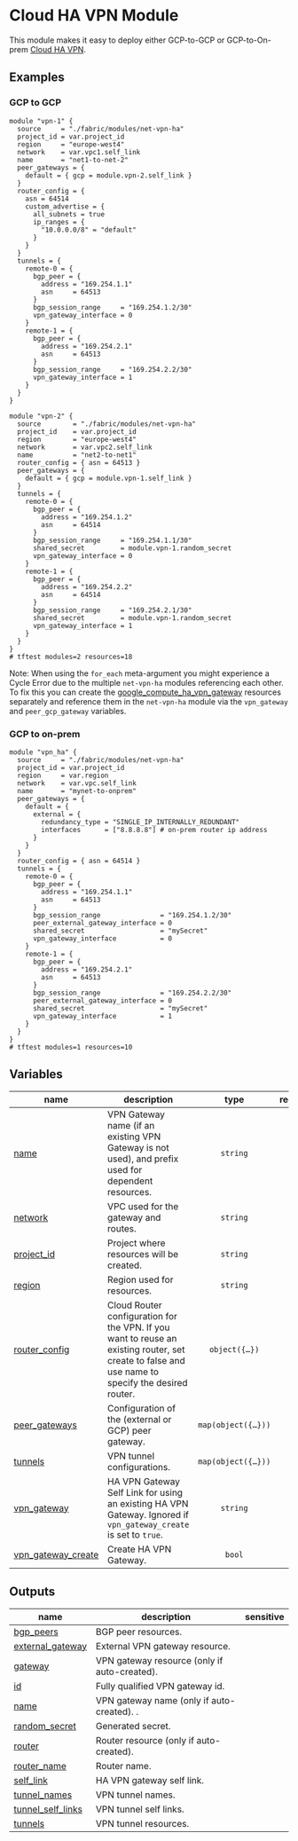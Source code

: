 # Cloud HA VPN Module

This module makes it easy to deploy either GCP-to-GCP or GCP-to-On-prem [Cloud HA VPN](https://cloud.google.com/network-connectivity/docs/vpn/concepts/overview#ha-vpn).

## Examples

### GCP to GCP

```hcl
module "vpn-1" {
  source     = "./fabric/modules/net-vpn-ha"
  project_id = var.project_id
  region     = "europe-west4"
  network    = var.vpc1.self_link
  name       = "net1-to-net-2"
  peer_gateways = {
    default = { gcp = module.vpn-2.self_link }
  }
  router_config = {
    asn = 64514
    custom_advertise = {
      all_subnets = true
      ip_ranges = {
        "10.0.0.0/8" = "default"
      }
    }
  }
  tunnels = {
    remote-0 = {
      bgp_peer = {
        address = "169.254.1.1"
        asn     = 64513
      }
      bgp_session_range     = "169.254.1.2/30"
      vpn_gateway_interface = 0
    }
    remote-1 = {
      bgp_peer = {
        address = "169.254.2.1"
        asn     = 64513
      }
      bgp_session_range     = "169.254.2.2/30"
      vpn_gateway_interface = 1
    }
  }
}

module "vpn-2" {
  source        = "./fabric/modules/net-vpn-ha"
  project_id    = var.project_id
  region        = "europe-west4"
  network       = var.vpc2.self_link
  name          = "net2-to-net1"
  router_config = { asn = 64513 }
  peer_gateways = {
    default = { gcp = module.vpn-1.self_link }
  }
  tunnels = {
    remote-0 = {
      bgp_peer = {
        address = "169.254.1.2"
        asn     = 64514
      }
      bgp_session_range     = "169.254.1.1/30"
      shared_secret         = module.vpn-1.random_secret
      vpn_gateway_interface = 0
    }
    remote-1 = {
      bgp_peer = {
        address = "169.254.2.2"
        asn     = 64514
      }
      bgp_session_range     = "169.254.2.1/30"
      shared_secret         = module.vpn-1.random_secret
      vpn_gateway_interface = 1
    }
  }
}
# tftest modules=2 resources=18
```

Note: When using the `for_each` meta-argument you might experience a Cycle Error due to the multiple `net-vpn-ha` modules referencing each other. To fix this you can create the [google_compute_ha_vpn_gateway](https://registry.terraform.io/providers/hashicorp/google/latest/docs/resources/compute_ha_vpn_gateway) resources separately and reference them in the `net-vpn-ha` module via the `vpn_gateway` and `peer_gcp_gateway` variables.

### GCP to on-prem

```hcl
module "vpn_ha" {
  source     = "./fabric/modules/net-vpn-ha"
  project_id = var.project_id
  region     = var.region
  network    = var.vpc.self_link
  name       = "mynet-to-onprem"
  peer_gateways = {
    default = {
      external = {
        redundancy_type = "SINGLE_IP_INTERNALLY_REDUNDANT"
        interfaces      = ["8.8.8.8"] # on-prem router ip address
      }
    }
  }
  router_config = { asn = 64514 }
  tunnels = {
    remote-0 = {
      bgp_peer = {
        address = "169.254.1.1"
        asn     = 64513
      }
      bgp_session_range               = "169.254.1.2/30"
      peer_external_gateway_interface = 0
      shared_secret                   = "mySecret"
      vpn_gateway_interface           = 0
    }
    remote-1 = {
      bgp_peer = {
        address = "169.254.2.1"
        asn     = 64513
      }
      bgp_session_range               = "169.254.2.2/30"
      peer_external_gateway_interface = 0
      shared_secret                   = "mySecret"
      vpn_gateway_interface           = 1
    }
  }
}
# tftest modules=1 resources=10
```
<!-- BEGIN TFDOC -->

## Variables

| name | description | type | required | default |
|---|---|:---:|:---:|:---:|
| [name](variables.tf#L17) | VPN Gateway name (if an existing VPN Gateway is not used), and prefix used for dependent resources. | <code>string</code> | ✓ |  |
| [network](variables.tf#L22) | VPC used for the gateway and routes. | <code>string</code> | ✓ |  |
| [project_id](variables.tf#L46) | Project where resources will be created. | <code>string</code> | ✓ |  |
| [region](variables.tf#L51) | Region used for resources. | <code>string</code> | ✓ |  |
| [router_config](variables.tf#L56) | Cloud Router configuration for the VPN. If you want to reuse an existing router, set create to false and use name to specify the desired router. | <code title="object&#40;&#123;&#10;  create    &#61; optional&#40;bool, true&#41;&#10;  asn       &#61; number&#10;  name      &#61; optional&#40;string&#41;&#10;  keepalive &#61; optional&#40;number&#41;&#10;  custom_advertise &#61; optional&#40;object&#40;&#123;&#10;    all_subnets &#61; bool&#10;    ip_ranges   &#61; map&#40;string&#41;&#10;  &#125;&#41;&#41;&#10;&#125;&#41;">object&#40;&#123;&#8230;&#125;&#41;</code> | ✓ |  |
| [peer_gateways](variables.tf#L27) | Configuration of the (external or GCP) peer gateway. | <code title="map&#40;object&#40;&#123;&#10;  external &#61; optional&#40;object&#40;&#123;&#10;    redundancy_type &#61; string&#10;    interfaces      &#61; list&#40;string&#41;&#10;  &#125;&#41;&#41;&#10;  gcp &#61; optional&#40;string&#41;&#10;&#125;&#41;&#41;">map&#40;object&#40;&#123;&#8230;&#125;&#41;&#41;</code> |  | <code>&#123;&#125;</code> |
| [tunnels](variables.tf#L71) | VPN tunnel configurations. | <code title="map&#40;object&#40;&#123;&#10;  bgp_peer &#61; object&#40;&#123;&#10;    address        &#61; string&#10;    asn            &#61; number&#10;    route_priority &#61; optional&#40;number, 1000&#41;&#10;    custom_advertise &#61; optional&#40;object&#40;&#123;&#10;      all_subnets          &#61; bool&#10;      all_vpc_subnets      &#61; bool&#10;      all_peer_vpc_subnets &#61; bool&#10;      ip_ranges            &#61; map&#40;string&#41;&#10;    &#125;&#41;&#41;&#10;  &#125;&#41;&#10;  bgp_session_range               &#61; string&#10;  ike_version                     &#61; optional&#40;number, 2&#41;&#10;  peer_external_gateway_interface &#61; optional&#40;number&#41;&#10;  peer_gateway                    &#61; optional&#40;string, &#34;default&#34;&#41;&#10;  router                          &#61; optional&#40;string&#41;&#10;  shared_secret                   &#61; optional&#40;string&#41;&#10;  vpn_gateway_interface           &#61; number&#10;&#125;&#41;&#41;">map&#40;object&#40;&#123;&#8230;&#125;&#41;&#41;</code> |  | <code>&#123;&#125;</code> |
| [vpn_gateway](variables.tf#L99) | HA VPN Gateway Self Link for using an existing HA VPN Gateway. Ignored if `vpn_gateway_create` is set to `true`. | <code>string</code> |  | <code>null</code> |
| [vpn_gateway_create](variables.tf#L105) | Create HA VPN Gateway. | <code>bool</code> |  | <code>true</code> |

## Outputs

| name | description | sensitive |
|---|---|:---:|
| [bgp_peers](outputs.tf#L18) | BGP peer resources. |  |
| [external_gateway](outputs.tf#L25) | External VPN gateway resource. |  |
| [gateway](outputs.tf#L30) | VPN gateway resource (only if auto-created). |  |
| [id](outputs.tf#L35) | Fully qualified VPN gateway id. |  |
| [name](outputs.tf#L42) | VPN gateway name (only if auto-created). . |  |
| [random_secret](outputs.tf#L47) | Generated secret. |  |
| [router](outputs.tf#L52) | Router resource (only if auto-created). |  |
| [router_name](outputs.tf#L57) | Router name. |  |
| [self_link](outputs.tf#L62) | HA VPN gateway self link. |  |
| [tunnel_names](outputs.tf#L67) | VPN tunnel names. |  |
| [tunnel_self_links](outputs.tf#L75) | VPN tunnel self links. |  |
| [tunnels](outputs.tf#L83) | VPN tunnel resources. |  |

<!-- END TFDOC -->

<!-- BEGIN_TF_DOCS
## Requirements

No requirements.

## Providers

| Name | Version |
|------|---------|
| <a name="provider_google"></a> [google](#provider\_google) | n/a |

## Modules

No modules.

## Resources

| Name | Type |
|------|------|
| [google_compute_ha_vpn_gateway.ha_gateway1](https://registry.terraform.io/providers/hashicorp/google/latest/docs/resources/compute_ha_vpn_gateway) | resource |
| [google_compute_ha_vpn_gateway.ha_gateway2](https://registry.terraform.io/providers/hashicorp/google/latest/docs/resources/compute_ha_vpn_gateway) | resource |
| [google_compute_router.router1](https://registry.terraform.io/providers/hashicorp/google/latest/docs/resources/compute_router) | resource |
| [google_compute_router.router2](https://registry.terraform.io/providers/hashicorp/google/latest/docs/resources/compute_router) | resource |
| [google_compute_router_interface.router1_interface1](https://registry.terraform.io/providers/hashicorp/google/latest/docs/resources/compute_router_interface) | resource |
| [google_compute_router_interface.router1_interface2](https://registry.terraform.io/providers/hashicorp/google/latest/docs/resources/compute_router_interface) | resource |
| [google_compute_router_interface.router2_interface1](https://registry.terraform.io/providers/hashicorp/google/latest/docs/resources/compute_router_interface) | resource |
| [google_compute_router_interface.router2_interface2](https://registry.terraform.io/providers/hashicorp/google/latest/docs/resources/compute_router_interface) | resource |
| [google_compute_router_peer.router1_peer1](https://registry.terraform.io/providers/hashicorp/google/latest/docs/resources/compute_router_peer) | resource |
| [google_compute_router_peer.router1_peer2](https://registry.terraform.io/providers/hashicorp/google/latest/docs/resources/compute_router_peer) | resource |
| [google_compute_router_peer.router2_peer1](https://registry.terraform.io/providers/hashicorp/google/latest/docs/resources/compute_router_peer) | resource |
| [google_compute_router_peer.router2_peer2](https://registry.terraform.io/providers/hashicorp/google/latest/docs/resources/compute_router_peer) | resource |
| [google_compute_vpn_tunnel.tunnel1](https://registry.terraform.io/providers/hashicorp/google/latest/docs/resources/compute_vpn_tunnel) | resource |
| [google_compute_vpn_tunnel.tunnel2](https://registry.terraform.io/providers/hashicorp/google/latest/docs/resources/compute_vpn_tunnel) | resource |
| [google_compute_vpn_tunnel.tunnel3](https://registry.terraform.io/providers/hashicorp/google/latest/docs/resources/compute_vpn_tunnel) | resource |
| [google_compute_vpn_tunnel.tunnel4](https://registry.terraform.io/providers/hashicorp/google/latest/docs/resources/compute_vpn_tunnel) | resource |

## Inputs

| Name | Description | Type | Default | Required |
|------|-------------|------|---------|:--------:|
| <a name="input_advertised_groups"></a> [advertised\_groups](#input\_advertised\_groups) | n/a | `string` | `"ALL_SUBNETS"` | no |
| <a name="input_advertised_mode"></a> [advertised\_mode](#input\_advertised\_mode) | n/a | `string` | `"CUSTOM"` | no |
| <a name="input_advertised_route_priority"></a> [advertised\_route\_priority](#input\_advertised\_route\_priority) | n/a | `number` | `100` | no |
| <a name="input_ha_vpn_gateway1_name"></a> [ha\_vpn\_gateway1\_name](#input\_ha\_vpn\_gateway1\_name) | n/a | `string` | `"ha-vpn-1"` | no |
| <a name="input_ha_vpn_gateway2_name"></a> [ha\_vpn\_gateway2\_name](#input\_ha\_vpn\_gateway2\_name) | n/a | `string` | `"ha-vpn-2"` | no |
| <a name="input_ha_vpn_router1_name"></a> [ha\_vpn\_router1\_name](#input\_ha\_vpn\_router1\_name) | n/a | `string` | `"ha-vpn-router1"` | no |
| <a name="input_ha_vpn_router2_name"></a> [ha\_vpn\_router2\_name](#input\_ha\_vpn\_router2\_name) | n/a | `string` | `"ha-vpn-router2"` | no |
| <a name="input_host_network_id"></a> [host\_network\_id](#input\_host\_network\_id) | Complete network Id. This is required when var.create\_network is set of false. e.g. : projects/pm-singleproject-20/global/networks/cloudsql-easy | `string` | n/a | yes |
| <a name="input_host_project_id"></a> [host\_project\_id](#input\_host\_project\_id) | Project Id of the Host GCP Project. | `string` | n/a | yes |
| <a name="input_private_ip_address"></a> [private\_ip\_address](#input\_private\_ip\_address) | The IP address or beginning of the address range represented by this resource. | `string` | n/a | yes |
| <a name="input_private_ip_address_prefix_length"></a> [private\_ip\_address\_prefix\_length](#input\_private\_ip\_address\_prefix\_length) | The prefix length of the IP range. If not present, it means the address field is a single IP address. | `number` | n/a | yes |
| <a name="input_region"></a> [region](#input\_region) | Name of a GCP region. | `string` | n/a | yes |
| <a name="input_router1_asn"></a> [router1\_asn](#input\_router1\_asn) | n/a | `number` | `64514` | no |
| <a name="input_router1_interface1_name"></a> [router1\_interface1\_name](#input\_router1\_interface1\_name) | n/a | `string` | `"router1-interface1"` | no |
| <a name="input_router1_interface2_name"></a> [router1\_interface2\_name](#input\_router1\_interface2\_name) | n/a | `string` | `"router1-interface2"` | no |
| <a name="input_router1_peer1_name"></a> [router1\_peer1\_name](#input\_router1\_peer1\_name) | n/a | `string` | `"router1-peer1"` | no |
| <a name="input_router1_peer2_name"></a> [router1\_peer2\_name](#input\_router1\_peer2\_name) | n/a | `string` | `"router1-peer2"` | no |
| <a name="input_router2_asn"></a> [router2\_asn](#input\_router2\_asn) | n/a | `number` | `64515` | no |
| <a name="input_router2_interface1_name"></a> [router2\_interface1\_name](#input\_router2\_interface1\_name) | n/a | `string` | `"router2-interface1"` | no |
| <a name="input_router2_interface2_name"></a> [router2\_interface2\_name](#input\_router2\_interface2\_name) | n/a | `string` | `"router2-interface2"` | no |
| <a name="input_router2_peer1_name"></a> [router2\_peer1\_name](#input\_router2\_peer1\_name) | n/a | `string` | `"router2-peer1"` | no |
| <a name="input_router2_peer2_name"></a> [router2\_peer2\_name](#input\_router2\_peer2\_name) | n/a | `string` | `"router2-peer2"` | no |
| <a name="input_shared_secret_mesasge1"></a> [shared\_secret\_mesasge1](#input\_shared\_secret\_mesasge1) | n/a | `string` | `"a secret message"` | no |
| <a name="input_shared_secret_mesasge2"></a> [shared\_secret\_mesasge2](#input\_shared\_secret\_mesasge2) | n/a | `string` | `"a secret message"` | no |
| <a name="input_tunnel1_name"></a> [tunnel1\_name](#input\_tunnel1\_name) | n/a | `string` | `"ha-vpn-tunnel1"` | no |
| <a name="input_tunnel2_name"></a> [tunnel2\_name](#input\_tunnel2\_name) | n/a | `string` | `"ha-vpn-tunnel2"` | no |
| <a name="input_tunnel3_name"></a> [tunnel3\_name](#input\_tunnel3\_name) | n/a | `string` | `"ha-vpn-tunnel3"` | no |
| <a name="input_tunnel4_name"></a> [tunnel4\_name](#input\_tunnel4\_name) | n/a | `string` | `"ha-vpn-tunnel4"` | no |
| <a name="input_user_network_id"></a> [user\_network\_id](#input\_user\_network\_id) | Complete network Id. This is required when var.create\_network is set of false. e.g. : projects/pm-singleproject-20/global/networks/cloudsql-easy | `string` | `""` | no |
| <a name="input_user_project_id"></a> [user\_project\_id](#input\_user\_project\_id) | Project Id of the User GCP Project. | `string` | n/a | yes |

## Outputs

No outputs.-->
<!-- END_TF_DOCS -->
